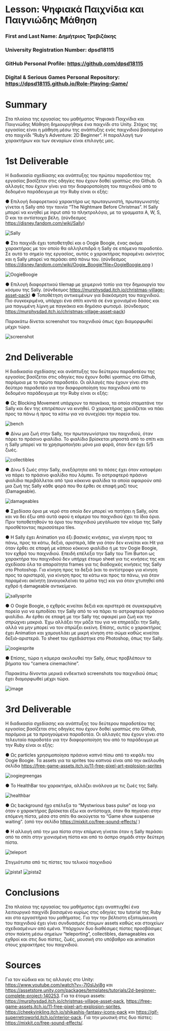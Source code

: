 # Lesson: Ψηφιακά Παιχνίδια και Παιγνιώδης Μάθηση 

### First and Last Name: Δημήτριος Τρεβιζάκης
### University Registration Number: dpsd18115
### GitHub Personal Profile: https://github.com/dpsd18115
### Digital & Serious Games Personal Repository: https://dpsd18115.github.io/Role-Playing-Game/

# Summary
Στα πλαίσια της εργασίας του μαθήματος Ψηφιακά Παιχνίδια και Παιγνιώδης Μάθηση δημιουργήθηκε ένα παιχνίδι στο Unity. Στόχος της εργασίας είναι η μάθηση μέσω της ανάπτυξης ενός παιχνιδιού βασισμένο στο παιχνίδι “Ruby’s Adventure: 2D Beginner”. Η παραλλαγή των χαρακτήρων και των σεναρίων είναι επιλογής μας. 

# 1st Deliverable

Η διαδικασία σχεδίασης και ανάπτυξης του πρώτου παραδοτέου της εργασίας βασίζεται στις οδηγίες που έχουν δοθεί γραπτώς στο Github. Οι αλλαγές που έχουν γίνει για την διαφοροποίηση του παιχνιδιού από το δεδομένο παράδειγμα με την Ruby είναι οι εξής:

●	Επιλογή διαφορετικού χαρακτήρα ως πρωταγωνιστή, πρωταγωνιστής γίνεται η Sally από την ταινία “The Nightmare Before Christmas”. Η Sally μπορεί να κινηθεί με input από το πληκτρολόγιο, με τα γραμματα A, W, S, D και τα αντίστοιχα βέλη. (σύνδεσμος https://disney.fandom.com/wiki/Sally)

![Sally](https://user-images.githubusercontent.com/115795810/212251125-8be8e30e-7c2c-4084-8b85-2bcfbc0273e2.png)

●	Στο παιχνίδι έχει τοποθετηθεί και ο Oogie Boogie, ένας ακόμα χαρακτήρας με τον οποίο θα αλληλεπιδρά η Sally σε επόμενο παραδοτέο. Σε αυτό το σημείο της εργασίας, αυτός ο χαρακτήρας παραμένει ακίνητος και η Sally μπορεί να περάσει από πάνω του. (σύνδεσμος https://disney.fandom.com/wiki/Oogie_Boogie?file=OogieBoogie.png )

![OogieBoogie](https://user-images.githubusercontent.com/115795810/212251229-b8bfd85e-ef2f-4c52-9dc2-ed216695b4f1.png)

●	Επιλογή διαφορετικού tilemap με χειμερινό τοπίο για την δημιουργία του κόσμου της Sally. (σύνδεσμος https://murphysdad.itch.io/christmas-village-asset-pack)
●	Τοποθέτηση αντικειμένων για διακόσμηση του παιχνιδιού. Πιο συγκεκριμένα, υπάρχει ένα σπίτι κοντά σε ένα χιονισμένο δάσος και μια παγωμένη λίμνη με παγκάκια και δημόσιο φωτισμό. (σύνδεσμος https://murphysdad.itch.io/christmas-village-asset-pack) 

Παρακάτω δίνεται screenshot του παιχνιδιού όπως έχει διαμορφωθεί μέχρι τώρα. 

![screenshot](https://user-images.githubusercontent.com/115795810/212251454-26cc2a4e-9847-4b84-976d-162f331c9d8b.jpg)

# 2nd Deliverable

Η διαδικασία σχεδίασης και ανάπτυξης του δεύτερου παραδοτέου της εργασίας βασίζεται στις οδηγίες που έχουν δοθεί γραπτώς στο Github, παρόμοια με το πρώτο παραδοτέο. Οι αλλαγές που έχουν γίνει στο δεύτερο παραδοτέο για την διαφοροποίηση του παιχνιδιού από το δεδομένο παράδειγμα με την Ruby είναι οι εξής:

●	Ως Blocking Movement υπάρχουν τα παγκάκια, τα οποία σταματάνε την Sally και δεν της επιτρέπουν να κινηθεί. O χαρακτήρας χρειάζεται να πάει προς τα πάνω ή προς τα κάτω για να συνεχίσει την πορεία του.

![bench](https://user-images.githubusercontent.com/115795810/212252089-6d084757-d5b3-4a55-8edb-b1692819fde5.jpg)

●	Δίνω μια ζωή στην Sally, την πρωταγωνίστρια του παιχνιδιού, όταν πάρει το πράσινο φιαλίδιο. Το φιαλίδιο βρίσκεται μπροστά από το σπίτι και η Sally μπορεί να το χρησιμοποιήσει μόνο μια φορά, όταν δεν έχει 5/5 ζωές. 

![collectibles](https://user-images.githubusercontent.com/115795810/212252270-86cf7d93-7852-429f-a2b9-e0c9d7bdd8b7.jpg)

●	Δίνω 5 ζωές στην Sally, ανεξάρτητα από το πόσες έχει όταν καταφέρει να πάρει το πράσινο φιαλίδιο που λάμπει. Το αστραφτερό πράσινο φιαλίδιο περιβάλλεται από τρια κόκκινα φιαλίδια τα οποία αφαιρούν από μια ζωή της Sally κάθε φορά που θα έρθει σε επαφή μαζί τους (Damageable).

![damageables](https://user-images.githubusercontent.com/115795810/212252542-a1cd5077-7099-4278-8f2c-910d900909cf.jpg)

●	Σχεδίασα όρια με νερό στα οποία δεν μπορεί να πατήσει η Sally, ούτε και να δει έξω από αυτά αφού η κάμερα του παιχνιδιού έχει τα ίδια όρια. Πριν τοποθετηθούν τα όρια του παιχνιδιού μεγάλωσα τον κόσμο της Sally προσθέτοντας περισσότερα tiles.

●	Η Sally έχει Animation για έξι βασικές κινήσεις, για κίνηση προς τα πάνω, προς τα κάτω, δεξιά, αριστερά, Idle για όταν δεν κινείται και Hit για όταν έρθει σε επαφή με κάποιο κόκκινο φιαλίδιο ή με τον Oogie Boogie, τον εχθρό του παιχνιδιού. 
Επειδή επέλεξα την Sally του Tim Burton ως χαρακτήρα του παιχνιδιού δεν υπήρχε έτοιμο sheet για τις κινήσεις της και σχεδίασα όλα τα απαραίτητα frames για τις διαδοχικές κινήσεις της Sally στο Photoshop. Για κίνηση προς τα δεξιά (και το αντίστροφο για κίνηση προς τα αριστερά), για κίνηση προς τα κάτω και προς τα πάνω, για όταν παραμένει ακίνητη (ανοιγοκλείνει τα μάτια της) και για όταν χτυπηθεί από εχθρό ή damageable αντικείμενο.

![sallysprite](https://user-images.githubusercontent.com/115795810/212252764-619dad56-6dac-416e-8ab2-ea901edcf0c4.png)

●	Ο Oogie Boogie, ο εχθρός κινείται δεξιά και αριστερά σε συγκεκριμένη πορεία για να εμποδίσει την Sally από το να πάρει το αστραφτερό πράσινο φιαλίδιο. Αν έρθει σε επαφή με την Sally της αφαιρεί μια ζωή και την σπρώχνει μακριά. Έχω αλλάξει την μάζα του για να επηρεάζει την Sally, αλλά να μην μπορεί να τον σπρώξει εκείνη. Επίσης, αυτός ο χαρακτήρας έχει Animation και χαμογελάει με μικρή κίνηση στο σώμα καθώς κινείται δεξιά-αριστερά. Το sheet του σχεδιάστηκε στο Photoshop, όπως την Sally.

![oogiesprite](https://user-images.githubusercontent.com/115795810/212253435-6eff923f-53ee-4a87-b9b8-de5fed21e5ba.png)

●	Επίσης, τώρα η κάμερα ακολουθεί την Sally, όπως προβλέπουν τα βήματα του “camera cinemachine”.

Παρακάτω δίνονται μερικά ενδεικτικά screenshots του παιχνιδιού όπως έχει διαμορφωθεί μέχρι τώρα.

![image](https://user-images.githubusercontent.com/115795810/212253513-e8e0d431-04bc-4007-a986-0ab7d9f3838f.png)

# 3rd Deliverable 

Η διαδικασία σχεδίασης και ανάπτυξης του δεύτερου παραδοτέου της εργασίας βασίζεται στις οδηγίες που έχουν δοθεί γραπτώς στο Github, παρόμοια με τα προηγούμενα παραδοτέα. Οι αλλαγές που έχουν γίνει στο τελευταίο παραδοτέο για την διαφοροποίηση του από το παράδειγμα με την Ruby είναι οι εξής:

●	Ως particles χρησιμοποίησα πράσινο καπνό πίσω από το κεφάλι του Oogie Boogie. Τα assets για τα sprites του καπνού είναι από την ακόλουθη σελίδα https://free-game-assets.itch.io/11-free-pixel-art-explosion-sprites

![oogiegreengas](https://user-images.githubusercontent.com/115795810/212253758-85089a89-c9eb-43a3-9ff6-7769126b200e.png)

●	Το HealthBar του χαρακτήρα, αλλάζει ανάλογα με τις ζωές της Sally.

![healthbar](https://user-images.githubusercontent.com/115795810/212253894-9156eca5-77fa-4e77-9099-8b4852dd907d.png)

●	Ως background ήχο επέλεξα το “Mystwrious bass pulse” σε loop για όταν ο χαρακτήρας βρίσκεται έξω και αντίστοιχα, όταν θα πηγαίνει στην επόμενη πίστα, μέσα στο σπίτι θα ακούγεται το “Game show suspense waiting”. 
(από την σελίδα https://mixkit.co/free-sound-effects/ )

●	Η αλλαγή από την μια πίστα στην επόμενη γίνεται όταν η Sally περάσει από τα σπίτι στην χιονισμένη πίστα και από το άσπρο σημάδι στην δεύτερη πίστα.

![teleport](https://user-images.githubusercontent.com/115795810/212254117-89794b86-8fb3-4af4-932c-75c37ae02e26.png)

Στιγμιότυπα από τις πίστες του τελικού παιχνιδιού

![pista1](https://user-images.githubusercontent.com/115795810/212254312-f947eed2-d91b-4e40-8728-e4bee07adcaa.jpg)
![pista2](https://user-images.githubusercontent.com/115795810/212254375-4713bb95-e0db-4d59-9404-c3c5b7c45bc0.jpg)

# Conclusions

Στα πλαίσια της εργασίας του μαθήματος έχει αναπτυχθεί ένα λειτουργικό παιχνίδι βασισμένο κυρίως στις οδηγίες του tutorial της Ruby και στα εργαστήρια του μαθήματος. Για την την βέλτιστη εξατομίκευση του παιχνιδιού έχει γίνει συνδυασμός έτοιμων assets καθώς και στοιχείων σχεδιασμένων από εμένα. Υπάρχουν δυο διαθέσιμες πίστες προσβάσιμες στον παίκτη μέσω σημείων “teleporting”, collectibles, damageables και εχθροί και στις δυο πίστες, ζωές, μουσική στο υπόβαθρο και animation στους χαρακτήρες του παιχνιδιού. 

# Sources

Για τον κώδικα και τις αλλαγές στο Unity: https://www.youtube.com/watch?v=-7I0slJyi8g και https://assetstore.unity.com/packages/templates/tutorials/2d-beginner-complete-project-140253.
Για τα έτοιμα assets: https://murphysdad.itch.io/christmas-village-asset-pack, https://free-game-assets.itch.io/11-free-pixel-art-explosion-sprites, https://cheekyinkling.itch.io/shikashis-fantasy-icons-pack και https://gif-superretroworld.itch.io/interior-pack. Για την μουσική στις δυο πίστες: https://mixkit.co/free-sound-effects/.
